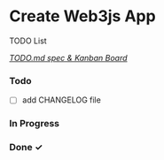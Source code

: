 # Create Web3js App

TODO List

<em>[TODO.md spec & Kanban Board](https://bit.ly/3fCwKfM)</em>

### Todo

- [ ] add CHANGELOG file

### In Progress


### Done ✓


